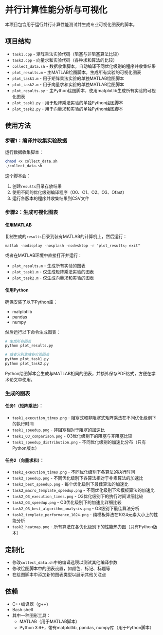 # 并行计算性能分析与可视化

本项目包含用于运行并行计算性能测试并生成专业可视化图表的脚本。

## 项目结构

- `task1.cpp` - 矩阵乘法实验代码（阻塞与非阻塞算法比较）
- `task2.cpp` - 向量求和实验代码（各种求和算法的比较）
- `collect_data.sh` - 数据收集脚本，自动编译不同优化级别的程序并收集结果
- `plot_results.m` - 主MATLAB绘图脚本，生成所有实验的可视化图表
- `plot_task1.m` - 用于矩阵乘法实验的单独MATLAB绘图脚本
- `plot_task2.m` - 用于向量求和实验的单独MATLAB绘图脚本
- `plot_results.py` - 主Python绘图脚本，使用matplotlib生成所有实验的可视化图表
- `plot_task1.py` - 用于矩阵乘法实验的单独Python绘图脚本
- `plot_task2.py` - 用于向量求和实验的单独Python绘图脚本

## 使用方法

### 步骤1：编译并收集实验数据

运行数据收集脚本：

```bash
chmod +x collect_data.sh
./collect_data.sh
```

这个脚本会：
1. 创建`results`目录存放结果
2. 使用不同的优化级别编译程序（O0、O1、O2、O3、Ofast）
3. 运行各版本的程序并收集结果到CSV文件

### 步骤2：生成可视化图表

#### 使用MATLAB

复制生成的`results`目录到装有MATLAB的计算机上，然后运行：

```
matlab -nodisplay -nosplash -nodesktop -r "plot_results; exit"
```

或者在MATLAB环境中直接打开并运行：
- `plot_results.m` - 生成所有实验的图表
- `plot_task1.m` - 仅生成矩阵乘法实验的图表
- `plot_task2.m` - 仅生成向量求和实验的图表

#### 使用Python

确保安装了以下Python库：
- matplotlib
- pandas
- numpy

然后运行以下命令生成图表：

```bash
# 生成所有图表
python plot_results.py

# 或者分别生成各实验图表
python plot_task1.py
python plot_task2.py
```

Python绘图脚本会生成与MATLAB相同的图表，并额外保存PDF格式，方便在学术论文中使用。

### 生成的图表

#### 任务1（矩阵乘法）：
- `task1_execution_times.png` - 阻塞式和非阻塞式矩阵乘法在不同优化级别下的执行时间
- `task1_speedup.png` - 非阻塞相对于阻塞的加速比
- `task1_O3_comparison.png` - O3优化级别下的阻塞与非阻塞比较
- `task1_speedup_distribution.png` - 不同优化级别的加速比分布（只有Python版本）

#### 任务2（向量求和）：
- `task2_execution_times.png` - 不同优化级别下各算法的执行时间
- `task2_speedup.png` - 不同优化级别下各算法相对于朴素算法的加速比
- `task2_best_speedup.png` - 每个优化级别下最佳算法的加速比
- `task2_macro_template_speedup.png` - 不同优化级别下宏模板算法的加速比
- `task2_O3_execution_times.png` - O3优化级别下的执行时间详细比较
- `task2_O3_speedup.png` - O3优化级别下的加速比详细比较
- `task2_O3_best_algorithm_analysis.png` - O3级别下最佳算法分析
- `task2_template_performance_1024.png` - 纯模板算法在1024元素大小上的性能分析
- `task2_heatmap.png` - 所有算法在各优化级别下的性能热力图（只有Python版本）

## 定制化

- 修改`collect_data.sh`中的编译选项以测试其他编译参数
- 修改绘图脚本中的图表设置，如颜色、标记、标题等
- 在绘图脚本中添加新的图表类型以展示其他关注点

## 依赖

- C++编译器（g++）
- Bash shell
- 其中一种图形工具：
  - MATLAB（用于MATLAB脚本）
  - Python 3.6+，带有matplotlib, pandas, numpy库（用于Python脚本）